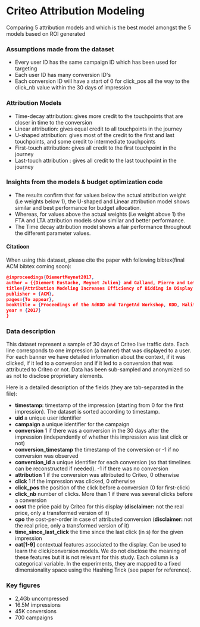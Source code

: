 # Criteo Attribution Modeling 

Comparing 5 attribution models and which is the best model amongst the 5 models based on ROI generated

### Assumptions made from the dataset

- Every user ID has the same campaign ID which has been used for targeting
- Each user ID has many conversion ID's
- Each conversion ID will have a start of 0 for click_pos all the way to the click_nb value within the 30 days of impression

### Attribution Models

- Time-decay attribution: gives more credit to the touchpoints that are closer in time to the conversion
- Linear attribution: gives equal credit to all touchpoints in the journey
- U-shaped attribution: gives most of the credit to the first and last touchpoints, and some credit to intermediate touchpoints
- First-touch attribution: gives all credit to the first touchpoint in the journey
- Last-touch attribution : gives all credit to the last touchpoint in the journey

### Insights from the models & budget optimization code
- The results confirm that for values below the actual attribution weight (i.e weights below 1), the U-shaped and Linear attribution model shows similar and best performance for budget allocation. 
- Whereas, for values above the actual weights (i.e weight above 1) the FTA and LTA attribution models show similar and better performance. 
- The Time decay attribution model shows a fair performance throughout the different parameter values. 

#### Citatioon 
When using this dataset, please cite the paper with following bibtex(final ACM bibtex coming soon):

```json
@inproceedings{DiemertMeynet2017,
author = {{Diemert Eustache, Meynet Julien} and Galland, Pierre and Lefortier, Damien},
title={Attribution Modeling Increases Efficiency of Bidding in Display Advertising},
publisher = {ACM},
pages={To appear},
booktitle = {Proceedings of the AdKDD and TargetAd Workshop, KDD, Halifax, NS, Canada, August, 14, 2017},
year = {2017}
}
```

### Data description
This dataset represent a sample of  30 days of Criteo live traffic data.  Each line corresponds to one impression (a banner) that was displayed to a user.
For each banner we have detailed information about the context, if it was clicked, if it led to a conversion and if it led to a conversion that was attributed to Criteo or not. Data has been sub-sampled and anonymized so as not to disclose proprietary elements.

Here is a detailed description of the fields (they are tab-separated in the file):

  * **timestamp**: timestamp of the impression (starting from 0 for the first impression). The dataset is sorted according to timestamp.
  *  **uid** a unique user identifier
  * **campaign** a unique identifier for the campaign
  * **conversion** 1 if there was a conversion in the 30 days after the impression (independently of whether this impression was last click or not)
  * **conversion_timestamp** the timestamp of the conversion or -1 if no conversion was observed
  *	**conversion_id**	a unique identifier for each conversion (so that timelines can be reconstructed if needed). -1 if there was no conversion
  * **attribution** 1 if the conversion was attributed to Criteo, 0 otherwise
  * **click** 1 if the impression was clicked, 0 otherwise
  *	**click_pos** the position of the click before a conversion (0 for first-click)
  * **click_nb** number of clicks. More than 1 if there was several clicks before a conversion
  * **cost** the price paid by Criteo for this display (**disclaimer:** not the real price, only a transformed version of it)
  *	 **cpo** the cost-per-order  in case of attributed conversion (**disclaimer:** not the real price, only a transformed version of it)
  * **time\_since\_last\_click** the time since the last click (in s) for the given impression
  *	 **cat[1-9]** contextual features associated to the display. Can be used to learn the click/conversion models. We do not disclose the meaning of these features but it is not relevant for this study. Each column is a categorical variable. In the experiments, they are mapped to a fixed dimensionality space using the Hashing Trick (see paper for reference).

### Key figures
  * 2,4Gb uncompressed
  * 16.5M impressions
  * 45K conversions
  * 700 campaigns
  
  
   
